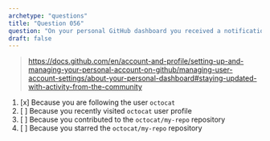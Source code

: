 ```yaml
---
archetype: "questions"
title: "Question 056"
question: "On your personal GitHub dashboard you received a notification that user `octocat` has created a new repository `octocat/my-repo`. Why did you receive that notification?"
draft: false
---
```



> https://docs.github.com/en/account-and-profile/setting-up-and-managing-your-personal-account-on-github/managing-user-account-settings/about-your-personal-dashboard#staying-updated-with-activity-from-the-community
1. [x] Because you are following the user `octocat`
1. [ ] Because you recently visited `octocat` user profile
1. [ ] Because you contributed to the `octocat/my-repo` repository
1. [ ] Because you starred the `octocat/my-repo` repository
